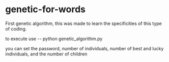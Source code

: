 # genetic-for-words
First genetic algorithm, this was made to learn the specificities of this type of coding.


to execute use -- python genetic_algorithm.py


you can set the password, number of individuals, number of best and lucky individuals, and the number of children
